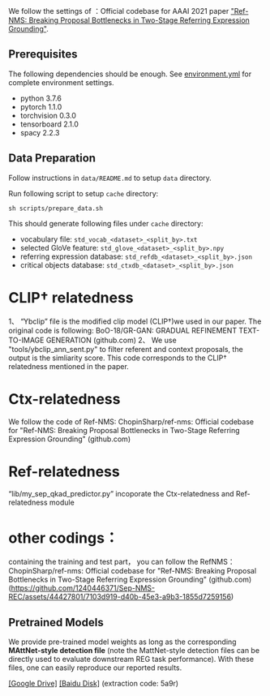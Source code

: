 
We follow the settings of ：Official codebase for AAAI 2021 paper ["Ref-NMS: Breaking Proposal Bottlenecks in Two-Stage Referring Expression Grounding"](https://arxiv.org/abs/2009.01449).

## Prerequisites
The following dependencies should be enough. See [environment.yml](environment.yml) for complete environment settings.
- python 3.7.6
- pytorch 1.1.0
- torchvision 0.3.0
- tensorboard 2.1.0
- spacy 2.2.3

## Data Preparation
Follow instructions in `data/README.md` to setup `data` directory. 

Run following script to setup `cache` directory:
```
sh scripts/prepare_data.sh
```
This should generate following files under `cache` directory:
- vocabulary file: `std_vocab_<dataset>_<split_by>.txt`
- selected GloVe feature: `std_glove_<dataset>_<split_by>.npy`
- referring expression database: `std_refdb_<dataset>_<split_by>.json`
- critical objects database: `std_ctxdb_<dataset>_<split_by>.json`


# CLIP† relatedness 
1、 “Ybclip” file is the modified clip model (CLIP†)we used in our paper. The original code is following:  BoO-18/GR-GAN: GRADUAL REFINEMENT TEXT-TO-IMAGE GENERATION (github.com)
2、 We use  "tools/ybclip_ann_sent.py" to filter referent and context proposals, the output is the simliarity score. 
This code corresponds to the  CLIP† relatedness mentioned in the paper.

# Ctx-relatedness 
We follow the code of Ref-NMS: ChopinSharp/ref-nms: Official codebase for "Ref-NMS: Breaking Proposal Bottlenecks in Two-Stage Referring Expression Grounding" (github.com)

# Ref-relatedness
“lib/my_sep_qkad_predictor.py” incoporate the  Ctx-relatedness and  Ref-relatedness module

# other codings：
containing the training and test part， you can follow the RefNMS：
ChopinSharp/ref-nms: Official codebase for "Ref-NMS: Breaking Proposal Bottlenecks in Two-Stage Referring Expression Grounding" (github.com)(https://github.com/1240446371/Sep-NMS-REC/assets/44427801/7103d919-d40b-45e3-a9b3-1855d7259156)

## Pretrained Models
We provide pre-trained model weights as long as the corresponding **MAttNet-style detection file** (note the MattNet-style detection files can be directly used to evaluate downstream REG task performance). With these files, one can easily reproduce our reported results.

[[Google Drive]](https://drive.google.com/drive/folders/1BPqWW0LrAEBFna7b-ORF2TcrY7K_DDvM?usp=sharing) [[Baidu Disk]](https://pan.baidu.com/s/1G4k7APKSUs-_5StXoYaNrA) (extraction code: 5a9r)

 
